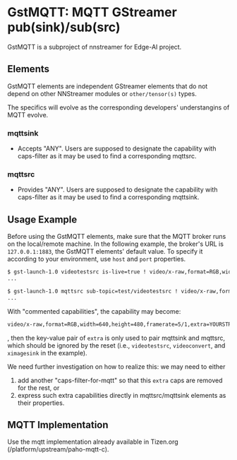 # GstMQTT: MQTT GStreamer pub(sink)/sub(src)

GstMQTT is a subproject of nnstreamer for Edge-AI project.

## Elements

GstMQTT elements are independent GStreamer elements that do not depend on other NNStreamer modules or ```other/tensor(s)``` types.

The specifics will evolve as the corresponding developers' understangins of MQTT evolve.

### mqttsink

- Accepts "ANY". Users are supposed to designate the capability with caps-filter as it may be used to find a corresponding mqttsrc.

### mqttsrc

- Provides "ANY". Users are supposed to designate the capability with caps-filter as it may be used to find a corresponding mqttsink.

## Usage Example

Before using the GstMQTT elements, make sure that the MQTT broker runs on the local/remote machine.
In the following example, the broker's URL is ```127.0.0.1:1883```, the GstMQTT elements' default value.
To specify it according to your environment, use ```host``` and ```port``` properties.

```bash
$ gst-launch-1.0 videotestsrc is-live=true ! video/x-raw,format=RGB,width=640,height=480,framerate=5/1 ! mqttsink pub-topic=test/videotestsrc
...
```

```bash
$ gst-launch-1.0 mqttsrc sub-topic=test/videotestsrc ! video/x-raw,format=RGB,width=640,height=480,framerate=5/1 ! videoconvert ! ximagesink
...
```

With "commented capabilities", the capability may become:

```bash
video/x-raw,format=RGB,width=640,height=480,framerate=5/1,extra=YOURSTRINGMESSAGEFOREDGEAICAPS
```

, then the key-value pair of ```extra``` is only used to pair mqttsink and mqttsrc, which should be ignored by the reset (i.e., ```videotestsrc```, ```videoconvert```, and ```ximagesink``` in the example).

We need further investigation on how to realize this: we may need to either

1. add another "caps-filter-for-mqtt" so that this ```extra``` caps are removed for the rest, or
2. express such extra capabilities directly in mqttsrc/mqttsink elements as their properties.

## MQTT Implementation

Use the mqtt implementation already available in Tizen.org (/platform/upstream/paho-mqtt-c).
